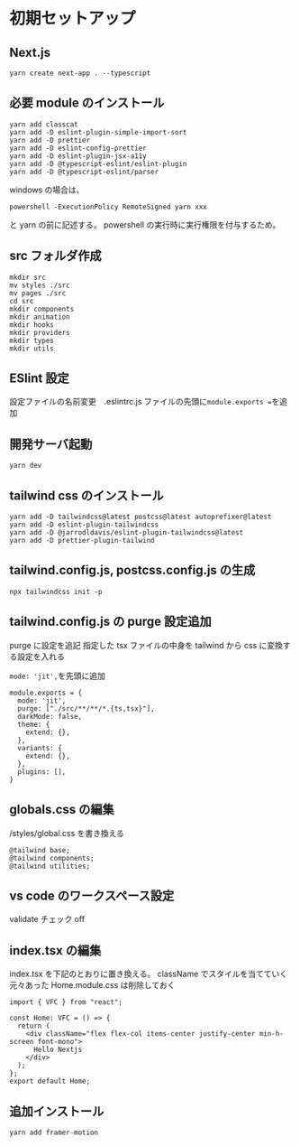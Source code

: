 # 初期セットアップ

## Next.js

```
yarn create next-app . --typescript
```

## 必要 module のインストール

```
yarn add classcat
yarn add -D eslint-plugin-simple-import-sort
yarn add -D prettier
yarn add -D eslint-config-prettier
yarn add -D eslint-plugin-jsx-a11y
yarn add -D @typescript-eslint/eslint-plugin
yarn add -D @typescript-eslint/parser
```

windows の場合は、

```
powershell -ExecutionPolicy RemoteSigned yarn xxx
```

と yarn の前に記述する。
powershell の実行時に実行権限を付与するため。

## src フォルダ作成

```
mkdir src
mv styles ./src
mv pages ./src
cd src
mkdir components
mkdir animation
mkdir hooks
mkdir providers
mkdir types
mkdir utils
```

## ESlint 設定

設定ファイルの名前変更　.eslintrc.js
ファイルの先頭に`module.exports =`を追加

## 開発サーバ起動

```
yarn dev
```

## tailwind css のインストール

```
yarn add -D tailwindcss@latest postcss@latest autoprefixer@latest
yarn add -D eslint-plugin-tailwindcss
yarn add -D @jarrodldavis/eslint-plugin-tailwindcss@latest
yarn add -D prettier-plugin-tailwind
```

## tailwind.config.js, postcss.config.js の生成

```
npx tailwindcss init -p
```

## tailwind.config.js の purge 設定追加

purge に設定を追記
指定した tsx ファイルの中身を tailwind から css に変換する設定を入れる

`mode: 'jit',`を先頭に追加

```
module.exports = {
  mode: 'jit',
  purge: ["./src/**/**/*.{ts,tsx}"],
  darkMode: false,
  theme: {
    extend: {},
  },
  variants: {
    extend: {},
  },
  plugins: [],
}
```

## globals.css の編集

/styles/global.css を書き換える

```
@tailwind base;
@tailwind components;
@tailwind utilities;
```

## vs code のワークスペース設定

validate チェック off

## index.tsx の編集

index.tsx を下記のとおりに置き換える。
className でスタイルを当てていく
元々あった Home.module.css は削除しておく

```
import { VFC } from "react";

const Home: VFC = () => {
  return (
    <div className="flex flex-col items-center justify-center min-h-screen font-mono">
      Hello Nextjs
    </div>
  );
};
export default Home;

```

## 追加インストール

```
yarn add framer-motion
```
